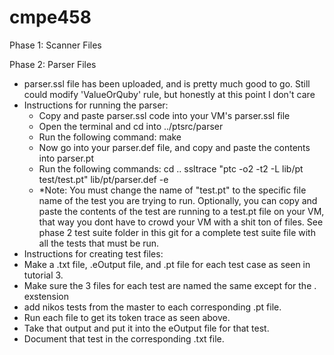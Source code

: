 # cmpe458

Phase 1: Scanner Files

Phase 2: Parser Files 
  - parser.ssl file has been uploaded, and is pretty much good to go. Still could modify 'ValueOrQuby' rule, but honestly at this point I don't care 
  - Instructions for running the parser:
    - Copy and paste parser.ssl code into your VM's parser.ssl file
    - Open the terminal and cd into ../ptsrc/parser
    - Run the following command:
          make
    - Now go into your parser.def file, and copy and paste the contents into parser.pt
    - Run the following commands:
          cd ..
          ssltrace "ptc -o2 -t2 -L lib/pt test/test.pt" lib/pt/parser.def -e
    - *Note: You must change the name of "test.pt" to the specific file name of the test you are trying to run. Optionally, you can copy and paste the contents of the test are running to a test.pt file on your VM, that way you dont have to crowd your VM with a shit ton of files. See phase 2 test suite folder in this git for a complete test suite file with all the tests that must be run. 
  - Instructions for creating test files:
   - Make a .txt file, .eOutput file, and .pt file for each test case as seen in tutorial 3.
   - Make sure the 3 files for each test are named the same except for the . exstension 
   - add nikos tests from the master to each corresponding .pt file.
   - Run each file to get its token trace as seen above.
   - Take that output and put it into the eOutput file for that test.
   - Document that test in the corresponding .txt file.
    
